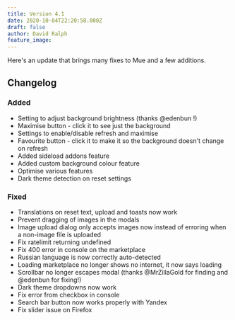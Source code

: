 ```yaml
---
title: Version 4.1
date: 2020-10-04T22:20:58.000Z
draft: false
author: David Ralph
feature_image: 
---
```


Here's an update that brings many fixes to Mue and a few additions.

## Changelog

### Added

- Setting to adjust background brightness (thanks @edenbun !)
- Maximise button - click it to see just the background
- Settings to enable/disable refresh and maximise
- Favourite button - click it to make it so the background doesn't change on refresh
- Added sideload addons feature
- Added custom background colour feature
- Optimise various features
- Dark theme detection on reset settings

### Fixed

- Translations on reset text, upload and toasts now work
- Prevent dragging of images in the modals
- Image upload dialog only accepts images now instead of erroring when a non-image file is uploaded
- Fix ratelimit returning undefined
- Fix 400 error in console on the marketplace
- Russian language is now correctly auto-detected
- Loading marketplace no longer shows no internet, it now says loading
- Scrollbar no longer escapes modal (thanks @MrZillaGold for finding and @edenbun for fixing!)
- Dark theme dropdowns now work
- Fix error from checkbox in console
- Search bar button now works properly with Yandex
- Fix slider issue on Firefox
